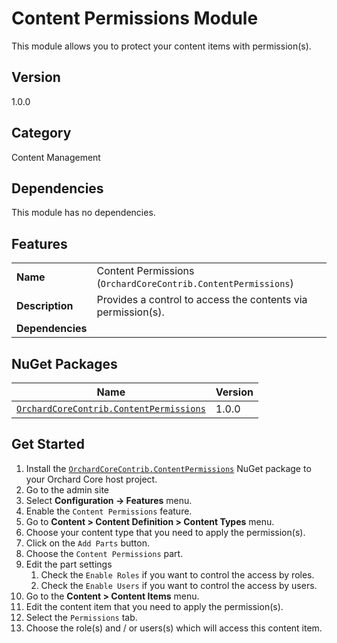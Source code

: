 # Content Permissions Module

This module allows you to protect your content items with permission(s).

## Version

1.0.0

## Category

Content Management

## Dependencies

This module has no dependencies.

## Features

|                  |                                                                                            |
|------------------|---------------------------------------------------------------|
| **Name**         | Content Permissions (`OrchardCoreContrib.ContentPermissions`) |
| **Description**  | Provides a control to access the contents via permission(s).  |
| **Dependencies** |	                               							   |

## NuGet Packages

| Name																													| Version     |
|-----------------------------------------------------------------------------------------------------------------------|-------------|
| [`OrchardCoreContrib.ContentPermissions`](https://www.nuget.org/packages/OrchardCoreContrib.ContentPermissions/1.0.0) | 1.0.0       |

## Get Started

1. Install the [`OrchardCoreContrib.ContentPermissions`](https://www.nuget.org/packages/OrchardCoreContrib.ContentPermissions/) NuGet package to your Orchard Core host project.
2. Go to the admin site
3. Select **Configuration -> Features** menu.
4. Enable the `Content Permissions` feature.
5. Go to **Content > Content Definition > Content Types** menu.
6. Choose your content type that you need to apply the permission(s).
7. Click on the `Add Parts` button.
8. Choose the `Content Permissions` part.
9. Edit the part settings
	1. Check the `Enable Roles` if you want to control the access by roles.
	2. Check the `Enable Users` if you want to control the access by users.
10. Go to the **Content > Content Items** menu.
11. Edit the content item that you need to apply the permission(s).
12. Select the `Permissions` tab.
13. Choose the role(s) and / or users(s) which will access this content item.

